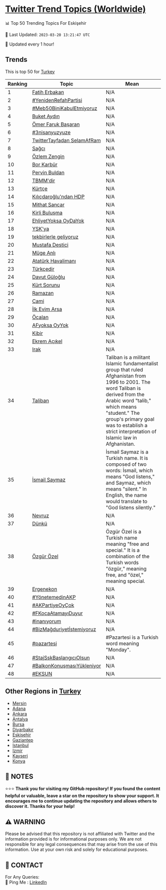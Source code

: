 [Twitter Trend Topics (Worldwide)](https://github.com/ErcinDedeoglu/Twitter-Trend-Topics)
==========


📊 Top 50 Trending Topics For Eskişehir

📆 Last Updated: `2023-03-20 13:21:47 UTC`

🔧 Updated every 1 hour!


## Trends

This is top 50 for [Turkey](</Turkey>)

| Ranking | Topic | Mean |
| ------- | ------------ | ------------ |
| 1 | [Fatih Erbakan](http://twitter.com/search?q=Fatih+Erbakan) | N/A |
| 2 | [#YenidenRefahPartisi](http://twitter.com/search?q=%23YenidenRefahPartisi) | N/A |
| 3 | [#Meb50BiniKabulEtmiyoruz](http://twitter.com/search?q=%23Meb50BiniKabulEtmiyoruz) | N/A |
| 4 | [Buket Aydın](http://twitter.com/search?q=Buket+Ayd%c4%b1n) | N/A |
| 5 | [Ömer Faruk Başaran](http://twitter.com/search?q=%c3%96mer+Faruk+Ba%c5%9faran) | N/A |
| 6 | [#3nisanyuzyuze](http://twitter.com/search?q=%233nisanyuzyuze) | N/A |
| 7 | [TwitterTayfadan SelamAfRam](http://twitter.com/search?q=TwitterTayfadan+SelamAfRam) | N/A |
| 8 | [Sağcı](http://twitter.com/search?q=Sa%c4%9fc%c4%b1) | N/A |
| 9 | [Özlem Zengin](http://twitter.com/search?q=%c3%96zlem+Zengin) | N/A |
| 10 | [Bor Karbür](http://twitter.com/search?q=Bor+Karb%c3%bcr) | N/A |
| 11 | [Pervin Buldan](http://twitter.com/search?q=Pervin+Buldan) | N/A |
| 12 | [TBMM'dir](http://twitter.com/search?q=TBMM%27dir) | N/A |
| 13 | [Kürtçe](http://twitter.com/search?q=K%c3%bcrt%c3%a7e) | N/A |
| 14 | [Kılıçdaroğlu'ndan HDP](http://twitter.com/search?q=K%c4%b1l%c4%b1%c3%a7daro%c4%9flu%27ndan+HDP) | N/A |
| 15 | [Mithat Sancar](http://twitter.com/search?q=Mithat+Sancar) | N/A |
| 16 | [Kirli Buluşma](http://twitter.com/search?q=Kirli+Bulu%c5%9fma) | N/A |
| 17 | [EhliyetYoksa OyDaYok](http://twitter.com/search?q=EhliyetYoksa+OyDaYok) | N/A |
| 18 | [YSK'ya](http://twitter.com/search?q=YSK%27ya) | N/A |
| 19 | [tekbirlerle geliyoruz](http://twitter.com/search?q=tekbirlerle+geliyoruz) | N/A |
| 20 | [Mustafa Destici](http://twitter.com/search?q=Mustafa+Destici) | N/A |
| 21 | [Müge Anlı](http://twitter.com/search?q=M%c3%bcge+Anl%c4%b1) | N/A |
| 22 | [Atatürk Havalimanı](http://twitter.com/search?q=Atat%c3%bcrk+Havaliman%c4%b1) | N/A |
| 23 | [Türkçedir](http://twitter.com/search?q=T%c3%bcrk%c3%a7edir) | N/A |
| 24 | [Davut Güloğlu](http://twitter.com/search?q=Davut+G%c3%bclo%c4%9flu) | N/A |
| 25 | [Kürt Sorunu](http://twitter.com/search?q=K%c3%bcrt+Sorunu) | N/A |
| 26 | [Ramazan](http://twitter.com/search?q=Ramazan) | N/A |
| 27 | [Cami](http://twitter.com/search?q=Cami) | N/A |
| 28 | [İlk Evim Arsa](http://twitter.com/search?q=%c4%b0lk+Evim+Arsa) | N/A |
| 29 | [Öcalan](http://twitter.com/search?q=%c3%96calan) | N/A |
| 30 | [AFyoksa OyYok](http://twitter.com/search?q=AFyoksa+OyYok) | N/A |
| 31 | [Kibir](http://twitter.com/search?q=Kibir) | N/A |
| 32 | [Ekrem Açıkel](http://twitter.com/search?q=Ekrem+A%c3%a7%c4%b1kel) | N/A |
| 33 | [Irak](http://twitter.com/search?q=Irak) | N/A |
| 34 | [Taliban](http://twitter.com/search?q=Taliban) | Taliban is a militant Islamic fundamentalist group that ruled Afghanistan from 1996 to 2001. The word Taliban is derived from the Arabic word "talib," which means "student." The group's primary goal was to establish a strict interpretation of Islamic law in Afghanistan. |
| 35 | [İsmail Saymaz](http://twitter.com/search?q=%c4%b0smail+Saymaz) | İsmail Saymaz is a Turkish name. It is composed of two words: İsmail, which means "God listens," and Saymaz, which means "silent." In English, the name would translate to "God listens silently." |
| 36 | [Nevruz](http://twitter.com/search?q=Nevruz) | N/A |
| 37 | [Dünkü](http://twitter.com/search?q=D%c3%bcnk%c3%bc) | N/A |
| 38 | [Özgür Özel](http://twitter.com/search?q=%c3%96zg%c3%bcr+%c3%96zel) | Özgür Özel is a Turkish name meaning "free and special." It is a combination of the Turkish words "özgür," meaning free, and "özel," meaning special. |
| 39 | [Ergenekon](http://twitter.com/search?q=Ergenekon) | N/A |
| 40 | [#YönetemedinAKP](http://twitter.com/search?q=%23Y%c3%b6netemedinAKP) | N/A |
| 41 | [#AKPartiyeOyÇok](http://twitter.com/search?q=%23AKPartiyeOy%c3%87ok) | N/A |
| 42 | [#FKocaAtamayıDuyur](http://twitter.com/search?q=%23FKocaAtamay%c4%b1Duyur) | N/A |
| 43 | [#inanıyorum](http://twitter.com/search?q=%23inan%c4%b1yorum) | N/A |
| 44 | [#BizMağduriyetİstemiyoruz](http://twitter.com/search?q=%23BizMa%c4%9fduriyet%c4%b0stemiyoruz) | N/A |
| 45 | [#pazartesi](http://twitter.com/search?q=%23pazartesi) | #Pazartesi is a Turkish word meaning "Monday". |
| 46 | [#StajSskBaşlangıcıOlsun](http://twitter.com/search?q=%23StajSskBa%c5%9flang%c4%b1c%c4%b1Olsun) | N/A |
| 47 | [#BalkonKonuşmasıYükleniyor](http://twitter.com/search?q=%23BalkonKonu%c5%9fmas%c4%b1Y%c3%bckleniyor) | N/A |
| 48 | [#EKSUN](http://twitter.com/search?q=%23EKSUN) | N/A |



## Other Regions in [Turkey](</Turkey>)

* [Mersin](</Turkey/Mersin.md>)
* [Adana](</Turkey/Adana.md>)
* [Ankara](</Turkey/Ankara.md>)
* [Antalya](</Turkey/Antalya.md>)
* [Bursa](</Turkey/Bursa.md>)
* [Diyarbakır](</Turkey/Diyarbakır.md>)
* [Eskişehir](</Turkey/Eskişehir.md>)
* [Gaziantep](</Turkey/Gaziantep.md>)
* [Istanbul](</Turkey/Istanbul.md>)
* [Izmir](</Turkey/Izmir.md>)
* [Kayseri](</Turkey/Kayseri.md>)
* [Konya](</Turkey/Konya.md>)



## 📝 NOTES

⭐⭐⭐ **Thank you for visiting my GitHub repository! If you found the content helpful or valuable, leave a star on the repository to show your support. It encourages me to continue updating the repository and allows others to discover it. Thanks for your help!**


## ⚠️ WARNING

Please be advised that this repository is not affiliated with Twitter and the information provided is for informational purposes only. We are not responsible for any legal consequences that may arise from the use of this information. Use at your own risk and solely for educational purposes.


## 📨 CONTACT

 For Any Queries:  
            🏓 Ping Me : [LinkedIn](https://www.linkedin.com/in/ercindedeoglu/)
